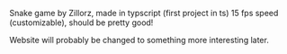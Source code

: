 Snake game by Zillorz, made in typscript (first project in ts)
15 fps speed (customizable), should be pretty good!


Website will probably be changed to something more interesting later.
